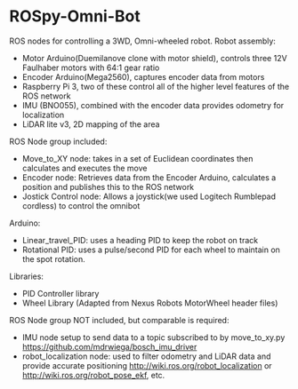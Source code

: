 # ROSpy-Omni-Bot
ROS nodes for controlling a 3WD, Omni-wheeled robot. 
Robot assembly:
- Motor Arduino(Duemilanove clone with motor shield), controls three 12V Faulhaber motors with 64:1 gear ratio
- Encoder Arduino(Mega2560), captures encoder data from motors
- Raspberry Pi 3, two of these control all of the higher level features of the ROS network
- IMU (BNO055), combined with the encoder data provides odometry for localization
- LiDAR lite v3, 2D mapping of the area

ROS Node group included:
- Move_to_XY node: takes in a set of Euclidean coordinates then calculates and executes the move
- Encoder node: Retrieves data from the Encoder Arduino, calculates a position and publishes this to the ROS network
- Jostick Control node: Allows a joystick(we used Logitech Rumblepad cordless) to control the omnibot

Arduino:
- Linear_travel_PID: uses a heading PID to keep the robot on track
- Rotational PID: uses a pulse/second PID for each wheel to maintain on the spot rotation.

Libraries:
- PID Controller library
- Wheel Library (Adapted from Nexus Robots MotorWheel header files)

ROS Node group NOT included, but comparable is required:
- IMU node setup to send data to a topic subscribed to by move_to_xy.py
  https://github.com/mdrwiega/bosch_imu_driver
- robot_localization node: used to filter odometry and LiDAR data and provide accurate positioning 
  http://wiki.ros.org/robot_localization or
  http://wiki.ros.org/robot_pose_ekf, etc.



 
